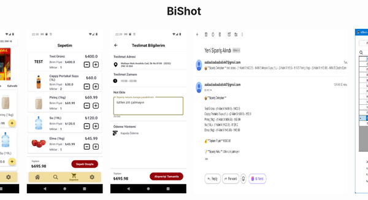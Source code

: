 <h1 align = center />
  BiShot
</h1>


<div style="display: flex; justify-content: center;">
  <img src="https://github.com/muratalarcin/Bi-Shot/blob/main/Screenshot_1740523076.png" width="198" height="auto" style="margin: 10px;">
  <img src="https://github.com/muratalarcin/Bi-Shot/blob/main/Screenshot_1740523059.png" width="198" height="auto" style="margin: 10px;">
 <img src="https://github.com/muratalarcin/Bi-Shot/blob/main/Screenshot_1740523107.png" width="198" height="auto" style="margin: 10px;">
 <img src="https://github.com/muratalarcin/Bi-Shot/blob/main/Screenshot_1740523186.png" width="198" height="auto" style="margin: 10px;">

 <img src="https://github.com/muratalarcin/Bi-Shot/blob/main/Ekran%20g%C3%B6r%C3%BCnt%C3%BCs%C3%BC%202025-02-26%20014125.png" width="400" height="auto" style="margin: 10px;">
 <img src="https://github.com/muratalarcin/Bi-Shot/blob/main/Ekran%20g%C3%B6r%C3%BCnt%C3%BCs%C3%BC%202025-02-26%20014613.png" width="400" height="auto" style="margin: 10px;">


   
</div>
